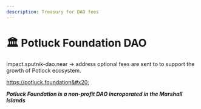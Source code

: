 ```yaml
---
description: Treasury for DAO fees
---
```


# 🏛️ Potluck Foundation DAO

impact.sputnik-dao.near -> address optional fees are sent to to support the growth of Potlock ecosystem.&#x20;



https://potluck.foundation&#x20;



_**Potluck Foundation is a non-profit DAO incroporated in the Marshall Islands**_

